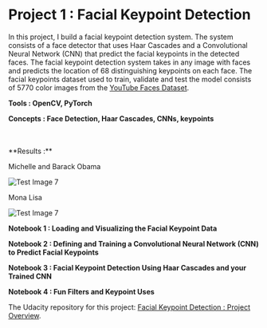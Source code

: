 # Project 1 : Facial Keypoint Detection

In this project, I build a facial keypoint detection system. The system consists of a face detector that uses Haar Cascades and a Convolutional Neural Network (CNN) that predict the facial keypoints in the detected faces. The facial keypoint detection system takes in any image with faces and predicts the location of 68 distinguishing keypoints on each face. The facial keypoints dataset used to train, validate and test the model consists of 5770 color images from the  [ YouTube Faces Dataset](https://www.cs.tau.ac.il/~wolf/ytfaces/).

**Tools : OpenCV, PyTorch**

**Concepts : Face Detection, Haar Cascades, CNNs, keypoints**

<br/>
<br/>
**Results :**

Michelle and Barack Obama 

![Test Image 7](https://github.com/george-kalitsios/Project-Facial-Keypoint-Detection/blob/master/Images/result.png)

Mona Lisa 

![Test Image 7](https://github.com/george-kalitsios/Project-Facial-Keypoint-Detection/blob/master/Images/result2.png)


**Notebook 1 : Loading and Visualizing the Facial Keypoint Data**

**Notebook 2 : Defining and Training a Convolutional Neural Network (CNN) to Predict Facial Keypoints**

**Notebook 3 : Facial Keypoint Detection Using Haar Cascades and your Trained CNN**

**Notebook 4 : Fun Filters and Keypoint Uses**
<br/>

The Udacity repository for this project: [Facial Keypoint Detection : Project Overview](https://github.com/udacity/P1_Facial_Keypoints).

